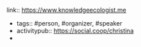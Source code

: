 link:: https://www.knowledgeecologist.me

- tags:: #person, #organizer, #speaker
- activitypub:: https://social.coop/christina
-